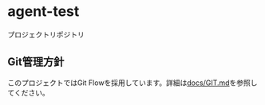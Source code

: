 # agent-test

プロジェクトリポジトリ

## Git管理方針

このプロジェクトではGit Flowを採用しています。詳細は[docs/GIT.md](docs/GIT.md)を参照してください。
